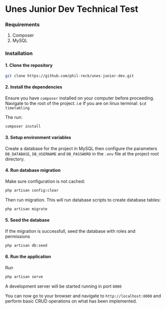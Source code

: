 # Unes Junior Dev Technical Test

### Requirements
1. Composer
2. MySQL

### Installation
#### 1. Clone the repository
```bash
git clone https://github.com/phil-reck/unes-junior-dev.git
```
#### 2. Install the dependencies
Ensure you have `composer` installed on your computer before proceeding.
Navigate to the root of the project. i.e If you are on linux terminal: `$cd timetabling`

The run:
```bash
composer install
```

#### 3. Setup environment variables
Create a database for the project in MySQL then configure the parameters `DB_DATABASE`, `DB_USERNAME` and `DB_PASSWORD` in the `.env` file at the project root directory.

#### 4. Run database migration
Make sure configuration is not cached:
```bash
php artisan config:clear
```

Then run migration. This will run database scripts to create database tables:
```bash
php artisan migrate
```
#### 5. Seed the database
If the migration is successfull, seed the database with roles and permissions
```bash
php artisan db:seed
```

#### 6. Run the application
Run
```bash
php artisan serve
```

A development server will be started running in port `8000`

You can now go to your browser and navigate to `http://localhost:8000` and perform basic CRUD operations on what has been implemented.

